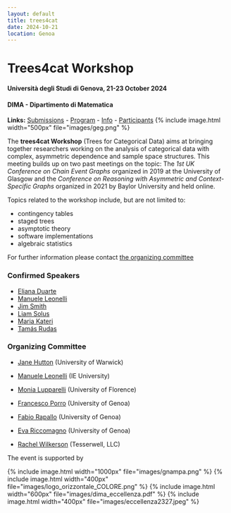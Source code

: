 ```yaml
---
layout: default
title: trees4cat 
date: 2024-10-21
location: Genoa
---
```


# Trees4cat Workshop

#### Università degli Studi di Genova, 21-23 October 2024
#### DIMA - Dipartimento di Matematica

**Links:** [Submissions](https://emduart2.github.io) - [Program](https://emduart2.github.io) - [Info](https://emduart2.github.io) - [Participants](https://emduart2.github.io)
{% include image.html width="500px" file="images/geg.png" %}

The **trees4cat Workshop** (Trees for Categorical Data) aims at bringing together researchers working on the analysis of categorical data with complex, asymmetric dependence and sample space structures. This meeting builds up on two past meetings on the topic: The *1st UK Conference on Chain Event Graphs* organized in 2019 at the University of Glasgow and the *Conference on Reasoning with Asymmetric and Context-Specific Graphs* organized in 2021 by Baylor University and held online.

Topics related to the workshop include, but are not limited to:

 - contingency tables
 - staged trees
 - asymptotic theory 
 - software implementations
 - algebraic statistics
 
For further information please contact [the organizing committee](mailto:manuele.leonelli@ie.edu)

### Confirmed Speakers

 - [Eliana Duarte](https://emduart2.github.io)
 - [Manuele Leonelli](https://manueleleonelli.github.io)
 - [Jim Smith](https://warwick.ac.uk/fac/sci/statistics/staff/academic-research/smith/)
 - [Liam Solus](https://people.kth.se/~solus)
 - [Maria Kateri](https://www.isw.rwth-aachen.de/person.php?id=84)
 - [Tamás Rudas](https://statisztika.tatk.elte.hu/tanszeki_honlap/Rudas_Tamas)

### Organizing Committee

 - [Jane Hutton](https://warwick.ac.uk/fac/sci/statistics/staff/academic-research/hutton/) (University of Warwick)

 - [Manuele Leonelli](https://manueleleonelli.github.io) (IE University)
 
 - [Monia Lupparelli](https://scholar.google.com/citations?user=acIiN2EAAAAJ&hl=it) (University of Florence)
 
 - [Francesco Porro](https://rubrica.unige.it/personale/UkJAU1lp) (University of Genoa)
 
 - [Fabio Rapallo](https://rubrica.unige.it/personale/UkNHX1lh) (University of Genoa)
 
 - [Eva Riccomagno](https://www.dima.unige.it/~riccomag/) (University of Genoa)
 
 - [Rachel Wilkerson](http://www.rlwilkerson.com/about/) (Tesserwell, LLC)
 
The event is supported by

{% include image.html width="1000px" file="images/gnampa.png" %}
{% include image.html width="400px" file="images/logo_orizzontale_COLORE.png" %}
{% include image.html width="600px" file="images/dima_eccellenza.pdf" %}
{% include image.html width="400px" file="images/eccellenza2327.jpeg" %}
